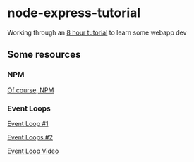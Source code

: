# node-express-tutorial
Working through an [8 hour tutorial](https://www.youtube.com/watch?v=Oe421EPjeBE&list=LL&index=2&t=8867s) to learn some webapp dev

## Some resources

### NPM
[Of course, NPM](https://www.npmjs.com/)


### Event Loops
[Event Loop #1](https://nodejs.org/en/docs/guides/event-loop-timers-and-nexttick/)

[Event Loops #2](https://nodejs.dev/learn/the-nodejs-event-loop)

[Event Loop Video](https://www.youtube.com/watch?v=8aGhZQkoFbQ)